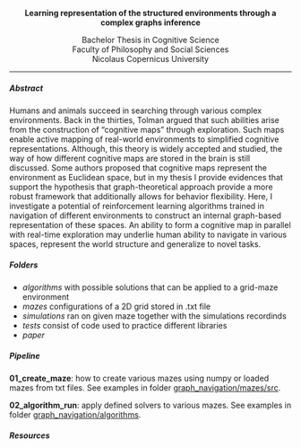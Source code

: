 <p align="center">
  <b>Learning representation of the structured environments through a complex graphs inference</b><br>
</p>

<p align="center">
  Bachelor Thesis in Cognitive Science <br>
  Faculty of Philosophy and Social Sciences <br>
  Nicolaus Copernicus University <br>
</p>

-------------------------------------------------------------------------------------------------------

##### Abstract

Humans and animals succeed in searching through various complex environments. Back in the thirties, Tolman argued that such abilities arise from the construction of “cognitive maps” through exploration. Such maps enable active mapping of real-world environments to simplified cognitive representations. Although, this theory is widely accepted and studied, the way of how different cognitive maps are stored in the brain is still discussed. Some authors proposed that cognitive maps represent the environment as Euclidean space, but in my thesis I provide evidences that support the hypothesis that graph-theoretical approach provide a more robust framework that additionally allows for behavior flexibility. Here, I investigate a potential of reinforcement learning algorithms trained in navigation of different environments to construct an internal graph-based representation of these spaces. An ability to form a cognitive map in parallel with real-time exploration may underlie human ability to navigate in various spaces, represent the world structure and generalize to novel tasks.
  
  ##### Folders
 

- <i> algorithms </i> with possible solutions that can be applied to a grid-maze environment
- <i> mazes </i> configurations of a 2D grid stored in .txt file
- <i> simulations </i> ran on given maze together with the simulations recordinds
- <i> tests </i> consist of code used to practice different libraries 
- <i> paper </i> 


 ##### Pipeline
 
**01_create_maze**: how to create various mazes using numpy or loaded mazes from txt files. See examples in folder [graph_navigation/mazes/src](https://github.com/wsojka00/graph_navigation/tree/main/mazes/src).

**02_algorithm_run**: apply defined solvers to various mazes. See examples in folder [graph_navigation/algorithms](https://github.com/wsojka00/graph_navigation/tree/main/algorithms).

 ##### Resources
